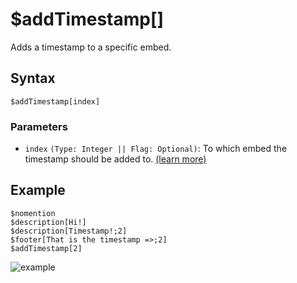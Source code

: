 # $addTimestamp[]
Adds a timestamp to a specific embed.

## Syntax
```
$addTimestamp[index]
```

 ### Parameters
- `index` `(Type: Integer || Flag: Optional)`: To which embed the timestamp should be added to. [(learn more)](../resources/embedIndexes.md)

## Example
```
$nomention
$description[Hi!]
$description[Timestamp!;2]
$footer[That is the timestamp =>;2]
$addTimestamp[2]
```
![example](https://user-images.githubusercontent.com/113303649/211189667-92fc90ff-0cca-4963-a649-8b39508d0968.png)

